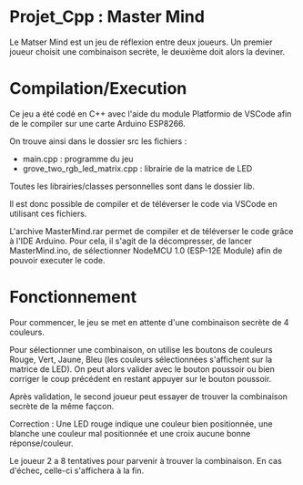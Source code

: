 # Projet_Cpp : Master Mind

Le Matser Mind est un jeu de réflexion entre deux joueurs. Un premier joueur choisit une combinaison secrète, le deuxième doit alors la deviner.

# Compilation/Execution

Ce jeu a été codé en C++ avec l'aide du module Platformio de VSCode afin de le compiler sur une carte Arduino ESP8266.

On trouve ainsi dans le dossier src les fichiers :
   - main.cpp : programme du jeu
   - grove_two_rgb_led_matrix.cpp : librairie de la matrice de LED

Toutes les librairies/classes personnelles sont dans le dossier lib.

Il est donc possible de compiler et de téléverser le code via VSCode en utilisant ces fichiers.

L'archive MasterMind.rar permet de compiler et de téléverser le code grâce à l'IDE Arduino. Pour cela, il s'agit de la décompresser, de lancer MasterMind.ino, de sélectionner NodeMCU 1.0 (ESP-12E Module) afin de pouvoir executer le code.

# Fonctionnement

Pour commencer, le jeu se met en attente d'une combinaison secrète de 4 couleurs.

Pour sélectionner une combinaison, on utilise les boutons de couleurs Rouge, Vert, Jaune, Bleu (les couleurs sélectionnées s'affichent sur la matrice de LED). On peut alors valider avec le bouton poussoir ou bien corriger le coup précédent en restant appuyer sur le bouton poussoir. 

Après validation, le second joueur peut essayer de trouver la combinaison secrète de la même façcon.

Correction : 
Une LED rouge indique une couleur bien positionnée, une blanche une couleur mal positionnée et une croix aucune bonne réponse/couleur.

Le joueur 2 a 8 tentatives pour parvenir à trouver la combinaison. En cas d'échec, celle-ci s'affichera à la fin.
